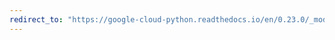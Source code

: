 ```yaml
---
redirect_to: "https://google-cloud-python.readthedocs.io/en/0.23.0/_modules/google/cloud/monitoring/resource.html"
---
```

